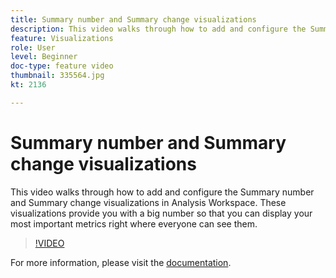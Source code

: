 ```yaml
---
title: Summary number and Summary change visualizations
description: This video walks through how to add and configure the Summary number and Summary change visualizations in Analysis Workspace. These visualizations provide you with a big number so that you can display your most important metrics right where everyone can see them.
feature: Visualizations
role: User
level: Beginner
doc-type: feature video
thumbnail: 335564.jpg
kt: 2136

---
```


# Summary number and Summary change visualizations

This video walks through how to add and configure the Summary number and Summary change visualizations in Analysis Workspace. These visualizations provide you with a big number so that you can display your most important metrics right where everyone can see them.

>[!VIDEO](https://video.tv.adobe.com/v/335564/?quality=12&learn=on)

For more information, please visit the [documentation](https://experienceleague.adobe.com/docs/analytics/analyze/analysis-workspace/visualizations/summary-number-change.html).
